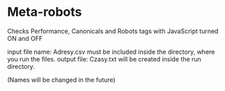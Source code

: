# Meta-robots
Checks Performance, Canonicals and Robots tags with JavaScript turned ON and OFF

input file name: Adresy.csv must be included inside the directory, where you run the files.
output file: Czasy.txt will be created inside the run directory.

(Names will be changed in the future)
